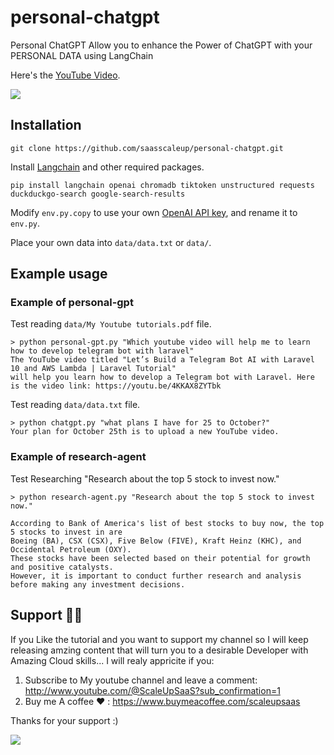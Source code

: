 # personal-chatgpt
Personal ChatGPT Allow you to enhance the Power of ChatGPT with your PERSONAL DATA using LangChain

Here's the [YouTube Video](https://youtu.be/ROsb_73EpzE).

<a href="https://www.buymeacoffee.com/scaleupsaas"><img src="https://img.buymeacoffee.com/button-api/?text=Buy me a coffee&emoji=&slug=scaleupsaas&button_colour=BD5FFF&font_colour=ffffff&font_family=Cookie&outline_colour=000000&coffee_colour=FFDD00" /></a>


## Installation

```
git clone https://github.com/saasscaleup/personal-chatgpt.git
```

Install [Langchain](https://github.com/hwchase17/langchain) and other required packages.
```
pip install langchain openai chromadb tiktoken unstructured requests duckduckgo-search google-search-results
```


Modify `env.py.copy` to use your own [OpenAI API key](https://platform.openai.com/account/api-keys), and rename it to `env.py`.


Place your own data into `data/data.txt` or `data/`.

## Example usage

### Example of personal-gpt
Test reading `data/My Youtube tutorials.pdf` file.

```
> python personal-gpt.py "Which youtube video will help me to learn how to develop telegram bot with laravel"
The YouTube video titled "Let’s Build a Telegram Bot AI with Laravel 10 and AWS Lambda | Laravel Tutorial"
will help you learn how to develop a Telegram bot with Laravel. Here is the video link: https://youtu.be/4KKAX8ZYTbk
```

Test reading `data/data.txt` file.

```
> python chatgpt.py "what plans I have for 25 to October?"
Your plan for October 25th is to upload a new YouTube video.
```

### Example of research-agent

Test Researching "Research about the top 5 stock to invest now." 

```
> python research-agent.py "Research about the top 5 stock to invest now."

According to Bank of America's list of best stocks to buy now, the top 5 stocks to invest in are
Boeing (BA), CSX (CSX), Five Below (FIVE), Kraft Heinz (KHC), and Occidental Petroleum (OXY). 
These stocks have been selected based on their potential for growth and positive catalysts. 
However, it is important to conduct further research and analysis before making any investment decisions.
```


## Support 🙏😃
  
 If you Like the tutorial and you want to support my channel so I will keep releasing amzing content that will turn you to a desirable Developer with Amazing Cloud skills... I will realy appricite if you:
 
 1. Subscribe to My youtube channel and leave a comment: http://www.youtube.com/@ScaleUpSaaS?sub_confirmation=1
 2. Buy me A coffee ❤️ : https://www.buymeacoffee.com/scaleupsaas

Thanks for your support :)

<a href="https://www.buymeacoffee.com/scaleupsaas"><img src="https://img.buymeacoffee.com/button-api/?text=Buy me a coffee&emoji=&slug=scaleupsaas&button_colour=FFDD00&font_colour=000000&font_family=Cookie&outline_colour=000000&coffee_colour=ffffff" /></a>

